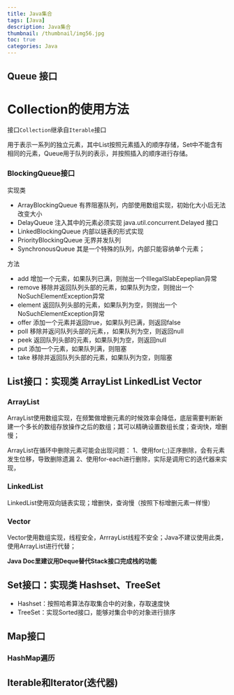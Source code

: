 ```yaml
---
title: Java集合
tags: [Java]
description: Java集合
thumbnail: /thumbnail/img56.jpg
toc: true
categories: Java
---
```


## Queue 接口

# Collection的使用方法

接口`Collection`继承自`Iterable`接口    

用于表示一系列的独立元素，其中List按照元素插入的顺序存储，Set中不能含有相同的元素，Queue用于队列的表示，并按照插入的顺序进行存储。
<!--more-->
### BlockingQueue接口
实现类 
* ArrayBlockingQueue 有界阻塞队列，内部使用数组实现，初始化大小后无法改变大小
* DelayQueue 注入其中的元素必须实现 java.util.concurrent.Delayed 接口
* LinkedBlockingQueue 内部以链表的形式实现
* PriorityBlockingQueue 无界并发队列
* SynchronousQueue 其是一个特殊的队列，内部只能容纳单个元素；

方法
* add 增加一个元索，如果队列已满，则抛出一个IIIegaISlabEepeplian异常
* remove   移除并返回队列头部的元素，如果队列为空，则抛出一个NoSuchElementException异常
* element  返回队列头部的元素，如果队列为空，则抛出一个NoSuchElementException异常
* offer  添加一个元素并返回true，如果队列已满，则返回false
* poll  移除并返问队列头部的元素，，如果队列为空，则返回null
* peek  返回队列头部的元素，如果队列为空，则返回null
* put  添加一个元素，如果队列满，则阻塞
* take 移除并返回队列头部的元素，如果队列为空，则阻塞

 

## List接口：实现类 ArrayList LinkedList Vector
### ArrayList

ArrayList使用数组实现，在频繁做增删元素的时候效率会降低，底层需要判断新建一个多长的数组存放操作之后的数组；其可以精确设置数组长度；查询快，增删慢；

ArrayList在循环中删除元素可能会出现问题：
1、使用for(;;)正序删除，会有元素发生位移，导致删除遗漏
2、使用for-each进行删除，实际是调用它的迭代器来实现，

### LinkedList
LinkedList使用双向链表实现；增删快，查询慢（按照下标增删元素一样慢） 

### Vector

Vector使用数组实现，线程安全，ArrrayList线程不安全；Java不建议使用此类，使用ArrayList进行代替；

    
    
**Java Doc里建议用Deque替代Stack接口完成栈的功能**


## Set接口：实现类 Hashset、TreeSet

*  Hashset：按照哈希算法存取集合中的对象，存取速度快
*  TreeSet：实现Sorted接口，能够对集合中的对象进行排序

## Map接口



### HashMap遍历



##  Iterable和Iterator(迭代器)






